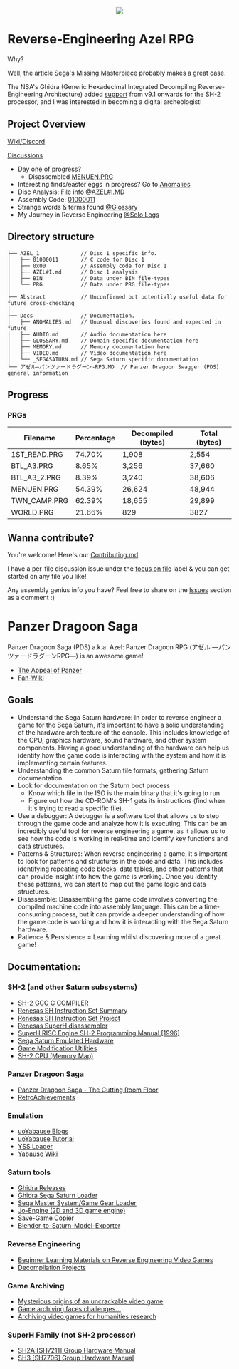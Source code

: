 <p align="center">
  <img src="https://i.imgur.com/1Wkha31.png">
</p>

# Reverse-Engineering Azel RPG
Why? 

Well, the article [Sega's Missing Masterpiece](https://www.theringer.com/2018/1/29/16940902/1998-video-games-panzer-dragoon-saga-missing-masterpiece) probably makes a great case.

The NSA's Ghidra (Generic Hexadecimal Integrated Decompiling Reverse-Engineering Architecture) added [support](https://github.com/NationalSecurityAgency/ghidra/pull/715) from v9.1 onwards for the SH-2 processor, and I was interested in becoming a digital archeologist!


## Project Overview

[Wiki/Discord](https://github.com/Aeonitis/Reverse-Engineer-Azel/wiki)

[Discussions](https://github.com/Aeonitis/Reverse-Engineer-Azel/discussions)

- Day one of progress? 
  - Disassembled [MENUEN.PRG](https://github.com/Aeonitis/Reverse-Engineer-Azel/blob/base/AZEL_1/PRG/MENUEN.PRG.md)
- Interesting finds/easter eggs in progress? Go to [Anomalies](https://github.com/Aeonitis/Reverse-Engineer-Azel/blob/base/Docs/ANOMALIES.MD)
- Disc Analysis: File info [@AZEL#I.MD](https://github.com/Aeonitis/Reverse-Engineer-Azel/blob/base/AZEL_1/AZEL%23I.md)
- Assembly Code: [01000011](https://github.com/Aeonitis/Reverse-Engineer-Azel/blob/base/AZEL_1/0x00/_ASSEMBLY.md)
- Strange words & terms found [@Glossary](https://github.com/Aeonitis/Reverse-Engineer-Azel/blob/base/Docs/_Glossary.md)
- My Journey in Reverse Engineering [@Solo Logs](https://github.com/Aeonitis/Reverse-Engineer-Azel/wiki/Logs-%5BSolo%5D)

## Directory structure
```
├── AZEL_1             // Disc 1 specific info.
│   ├── 01000011       // C code for Disc 1
│   ├── 0x00           // Assembly code for Disc 1
│   ├── AZEL#I.md      // Disc 1 analysis
│   ├── BIN            // Data under BIN file-types
│   └── PRG            // Data under PRG file-types
│
├── Abstract           // Unconfirmed but potentially useful data for future cross-checking
│
├── Docs               // Documentation.
│   ├── ANOMALIES.md   // Unusual discoveries found and expected in future
│   ├── AUDIO.md       // Audio documentation here
│   ├── GLOSSARY.md    // Domain-specific documentation here
│   ├── MEMORY.md      // Memory documentation here
│   ├── VIDEO.md       // Video documentation here
│   └── _SEGASATURN.md // Sega Saturn specific documentation
└── アゼル―パンツァードラグーン-RPG.MD  // Panzer Dragoon Swagger (PDS) general information
```

## Progress

### PRGs

Filename | Percentage | Decompiled (bytes) | Total (bytes)
---|------------|--------------------|---
1ST_READ.PRG | 74.70%     | 1,908              | 2,554
BTL_A3.PRG | 8.65%      | 3,256              | 37,660
BTL_A3_2.PRG | 8.39%      | 3,240              | 38,606
MENUEN.PRG | 54.39%     | 26,624             | 48,944
TWN_CAMP.PRG | 62.39%     | 18,655             | 29,899
WORLD.PRG | 21.66%     | 829                |3827

## Wanna contribute?
You're welcome! Here's our [Contributing.md](https://github.com/Aeonitis/Reverse-Engineer-Azel/blob/base/Docs/Rubric/Contributing.md)

I have a per-file discussion issue under the [focus on file](https://github.com/Aeonitis/Reverse-Engineer-Azel/labels/focus%20on%20file) label & you can get started on any file you like!

Any assembly genius info you have? Feel free to share on the [Issues](https://github.com/Aeonitis/Reverse-Engineer-Azel/issues) section as a comment :)


# Panzer Dragoon Saga
Panzer Dragoon Saga (PDS) a.k.a. Azel: Panzer Dragoon RPG (アゼル ―パンツァードラグーンRPG―) is an awesome game!
- [The Appeal of Panzer](https://venturebeat.com/2012/01/11/the-appeal-of-panzer-dragoon-saga/)
- [Fan-Wiki](https://panzerdragoon.fandom.com/wiki/Panzer_Dragoon_Saga)

## Goals
- Understand the Sega Saturn hardware: In order to reverse engineer a game for the Sega Saturn, it's important to have a solid understanding of the hardware architecture of the console. This includes knowledge of the CPU, graphics hardware, sound hardware, and other system components. Having a good understanding of the hardware can help us identify how the game code is interacting with the system and how it is implementing certain features.
- Understanding the common Saturn file formats, gathering Saturn documentation.
- Look for documentation on the Saturn boot process
  - Know which file in the ISO is the main binary that it's going to run
  - Figure out how the CD-ROM's SH-1 gets its instructions (find when it's trying to read a specific file). 
- Use a debugger: A debugger is a software tool that allows us to step through the game code and analyze how it is executing. This can be an incredibly useful tool for reverse engineering a game, as it allows us to see how the code is working in real-time and identify key functions and data structures.
- Patterns & Structures: When reverse engineering a game, it's important to look for patterns and structures in the code and data. This includes identifying repeating code blocks, data tables, and other patterns that can provide insight into how the game is working. Once you identify these patterns, we can start to map out the game logic and data structures.
- Disassemble: Disassembling the game code involves converting the compiled machine code into assembly language. This can be a time-consuming process, but it can provide a deeper understanding of how the game code is working and how it is interacting with the Sega Saturn hardware.
- Patience & Persistence = Learning whilst discovering more of a great game!


## Documentation:

### SH-2 (and other Saturn subsystems)
- [SH-2 GCC C COMPILER](https://github.com/SaturnSDK/Saturn-SDK-GCC-SH2)
- [Renesas SH Instruction Set Summary](http://shared-ptr.com/sh_insns.html)
- [Renesas SH Instruction Set Project](https://github.com/shared-ptr/sh_insns)
- [Renesas SuperH disassembler](https://github.com/logic/sh2dis)
- [SuperH RISC Engine SH-2 Programming Manual [1996]](https://antime.kapsi.fi/sega/files/h12p0.pdf)
- [Sega Saturn Emulated Hardware](https://github.com/FCare/Kronos)
- [Game Modification Utilities](https://www.zophar.net/utilities/mod.html)
- [SH-2 CPU (Memory Map)](https://wiki.yabause.org/index.php5?title=SH-2CPU)

### Panzer Dragoon Saga
- [Panzer Dragoon Saga - The Cutting Room Floor](https://tcrf.net/Panzer_Dragoon_Saga)
- [RetroAchievements](https://retroachievements.org/game/14506)

### Emulation
- [uoYabause Blogs](http://www.uoyabause.org/blogs)
- [uoYabause Tutorial](https://fantasyanime.com/emuhelp/uoyabause)
- [YSS Loader](https://github.com/cyberwarriorx/yssloader)
- [Yabause Wiki](https://wiki.yabause.org)

### Saturn tools
- [Ghidra Releases](https://github.com/NationalSecurityAgency/ghidra/releases)
- [Ghidra Sega Saturn Loader](https://github.com/VGKintsugi/Ghidra-SegaSaturn-Loader)
- [Sega Master System/Game Gear Loader](https://github.com/VGKintsugi/Ghidra-SegaMasterSystem-Loader)
- [Jo-Engine (2D and 3D game engine)](https://github.com/johannes-fetz/joengine)
- [Save-Game Copier](https://github.com/slinga-homebrew/Save-Game-Copier)
- [Blender-to-Saturn-Model-Exporter](https://github.com/polygon-studio/Blender-to-Saturn-Model-Exporter)

### Reverse Engineering
- [Beginner Learning Materials on Reverse Engineering Video Games](https://github.com/kovidomi/game-reversing)
- [Decompilation Projects](https://www.resetera.com/threads/decompilation-projects-ot-free-next-gen-update-for-your-favorite-classics-a-link-to-the-past-pc-port-out-now.682687/#post-100662691)

### Game Archiving
- [Mysterious origins of an uncrackable video game](https://www.bbc.com/future/article/20190919-the-maze-puzzle-hidden-within-an-early-video-game)
- [Game archiving faces challenges...](https://www.polygon.com/2013/3/30/4157594/game-archiving-faces-challenges-for-the-future-say-experts)
- [Archiving video games for humanities research](https://www.cambridge.org/core/journals/art-libraries-journal/article/abs/art-and-technology-archiving-video-games-for-humanities-research-in-university-libraries/5F8C480FC76784C83C3A80940ACE4EB0)

### SuperH Family (not SH-2 processor)
- [SH2A [SH7211] Group Hardware Manual](https://www.renesas.com/us/en/document/mah/sh7211-group-hardware-manual)
- [SH3 [SH7706] Group Hardware Manual](https://www.renesas.com/us/en/document/mah/sh7706-group-hardware-manual)
